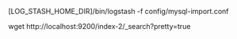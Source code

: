 [LOG_STASH_HOME_DIR]/bin/logstash -f config/mysql-import.conf

wget http://localhost:9200/index-2/_search?pretty=true

